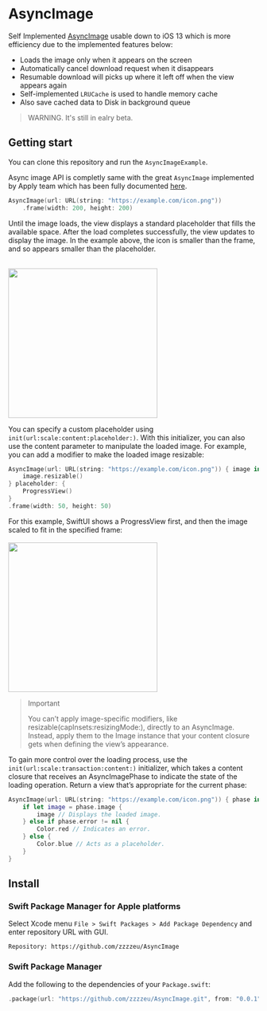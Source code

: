 # AsyncImage
Self Implemented [AsyncImage](https://developer.apple.com/documentation/swiftui/asyncimage) usable down to iOS 13 which is more efficiency due to the implemented features below:
- Loads the image only when it appears on the screen
- Automatically cancel download request when it disappears
- Resumable download will picks up where it left off when the view appears again
- Self-implemented `LRUCache` is used to handle memory cache
- Also save cached data to Disk in background queue

> WARNING. It's still in ealry beta.

## Getting start
You can clone this repository and run the `AsyncImageExample`.

Async image API is completly same with the great `AsyncImage` implemented by Apply team which has been fully documented [here](https://developer.apple.com/documentation/swiftui/asyncimage).
```swift
AsyncImage(url: URL(string: "https://example.com/icon.png"))
    .frame(width: 200, height: 200)
```
Until the image loads, the view displays a standard placeholder that fills the available space. After the load completes successfully, the view updates to display the image. In the example above, the icon is smaller than the frame, and so appears smaller than the placeholder.

<br>
<img src="https://docs-assets.developer.apple.com/published/7a8d82fa0ae80e1c40ba9a151d56c704/10200/AsyncImage-1@2x.png" width="300px">
<br>

You can specify a custom placeholder using `init(url:scale:content:placeholder:)`. With this initializer, you can also use the content parameter to manipulate the loaded image. For example, you can add a modifier to make the loaded image resizable:

```swift
AsyncImage(url: URL(string: "https://example.com/icon.png")) { image in
    image.resizable()
} placeholder: {
    ProgressView()
}
.frame(width: 50, height: 50)
```
For this example, SwiftUI shows a ProgressView first, and then the image scaled to fit in the specified frame:\
<br>
<img src="https://docs-assets.developer.apple.com/published/d288fdb7e0fd01131459d0fa071516aa/10200/AsyncImage-2@2x.png" width="300px">
<br>

> Important
>
> You can’t apply image-specific modifiers, like resizable(capInsets:resizingMode:), directly to an AsyncImage. Instead, apply them to the Image instance that your content closure gets when defining the view’s appearance.

To gain more control over the loading process, use the `init(url:scale:transaction:content:)` initializer, which takes a content closure that receives an AsyncImagePhase to indicate the state of the loading operation. Return a view that’s appropriate for the current phase:

```swift
AsyncImage(url: URL(string: "https://example.com/icon.png")) { phase in
    if let image = phase.image {
        image // Displays the loaded image.
    } else if phase.error != nil {
        Color.red // Indicates an error.
    } else {
        Color.blue // Acts as a placeholder.
    }
}
```

## Install
### Swift Package Manager for Apple platforms
Select Xcode menu `File > Swift Packages > Add Package Dependency` and enter repository URL with GUI.
```
Repository: https://github.com/zzzzeu/AsyncImage
```
### Swift Package Manager
Add the following to the dependencies of your `Package.swift`:
```swift
.package(url: "https://github.com/zzzzeu/AsyncImage.git", from: "0.0.1")
```